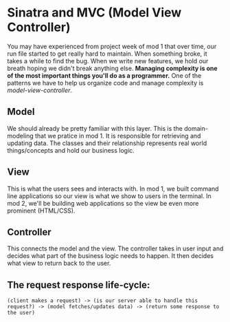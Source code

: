 # Sinatra and MVC (Model View Controller)
You may have experienced from project week of mod 1 that over time, our run file started to get really hard to maintain. When something broke, it takes a while to find the bug. When we write new features, we hold our breath hoping we didn't break anything else. **Managing complexity is one of the most important things you'll do as a programmer.** One of the patterns we have to help us organize code and manage complexity is *model-view-controller*.

## Model
We should already be pretty familiar with this layer. This is the domain-modeling that we pratice in mod 1. It is responsible for retrieving and updating data. The classes and their relationship represents real world things/concepts and hold our business logic.

## View
This is what the users sees and interacts with. In mod 1, we built command line applications so our view is what we show to users in the terminal. In mod 2, we'll be building web applications so the view be even more prominent (HTML/CSS).

## Controller
This connects the model and the view. The controller takes in user input and decides what part of the business logic needs to happen. It then decides what view to return back to the user.


## The request response life-cycle:
```
(client makes a request) -> (is our server able to handle this request?) -> (model fetches/updates data) -> (return some response to the user)
```